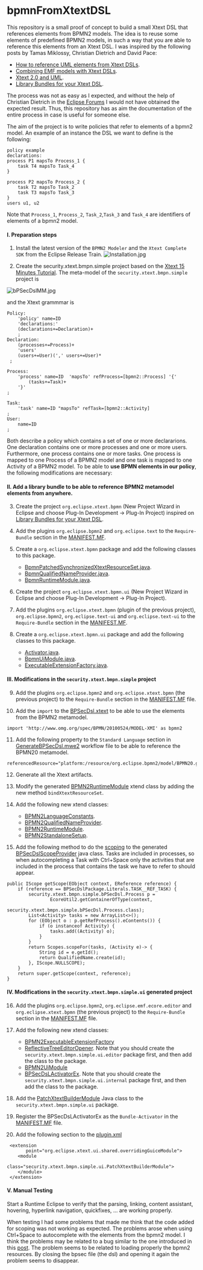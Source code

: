 # bpmnFromXtextDSL

This repository is a small proof of concept to build a small Xtext DSL that references elements from BPMN2 models.
The idea is to reuse some elements of predefined BPMN2 models, in such a way that you are able to reference this elements from an Xtext DSL. I was inspired by the following posts by Tamas Miklossy, Christian Dietrich and David Pace:

* [How to reference UML elements from Xtext DSLs](https://blogs.itemis.com/en/how-to-reference-uml-elements-from-xtext-dsls).
* [Combining EMF models with Xtext DSLs](https://blogs.itemis.com/en/combining-emf-models-with-xtext-dsls?hsLang=en).
* [Xtext 2.0 and UML](https://dietrich-it.de/xtext/2011/07/17/xtext-2.0-and-uml/).
* [Library Bundles for your Xtext DSL](https://www.davidpace.de/library-bundles-for-your-xtext-dsl).

The process was not as easy as I expected, and without the help of Christian Dietrich in the [Eclipse Forums](https://www.eclipse.org/forums/index.php/m/1853751/#msg_1853751) I would not have obtained the expected result. Thus, this repository has as aim the documentation of the entire process in case is useful for someone else.

The aim of the project is to write policies that refer to elements of a bpmn2 model. An example of an instance the DSL we want to define is the following:

````
policy example 
declarations:
process P1 mapsTo Process_1 {
	task T4 mapsTo Task_4
}

process P2 mapsTo Process_2 {
	task T2 mapsTo Task_2
	task T3 mapsTo Task_3
}
users u1, u2
````
Note that `Process_1`, `Process_2`, `Task_2`,`Task_3` and `Task_4` are identifiers of elements of a bpmn2 model.


#### I. Preparation steps
1. Install the latest version of the `BPMN2 Modeler` and the `Xtext Complete SDK` from the Eclipse Release Train.
![Installation.jpg](./images/1-Installation.jpg)

2. Create the security.xtext.bmpn.simple project based on the [Xtext 15 Minutes Tutorial](https://www.eclipse.org/Xtext/documentation/102_domainmodelwalkthrough.html). The meta-model of the `security.xtext.bmpn.simple` project is

![bPSecDslMM.jpg](./images/bPSecDslMM.png)

and the Xtext grammmar is

```
Policy:
	'policy' name=ID
	'declarations:'
	(declarations+=Declaration)+
	;
Declaration:
	(processes+=Process)+
	'users'
	(users+=User)(',' users+=User)*
 ;

Process: 
	'process' name=ID  'mapsTo' refProcess=[bpmn2::Process] '{'
		(tasks+=Task)+  
	'}'
; 

Task:
	'task' name=ID "mapsTo" refTask=[bpmn2::Activity]
;
User:
	name=ID
;
````
Both describe a policy which contains a set of one or more declararions. One declaration contains one or more processes and one or more users. Furthermore, one process contains one or more tasks. One process is mapped to one Process of a BPMN2 model and one task is mapped to one Activity of a BPMN2 model. To be able to **use BPMN elements in our policy**, the following modifications are necessary:

#### II. Add a library bundle to be able to reference BPMN2 metamodel elements from anywhere.

3.  Create the project `org.eclipse.xtext.bpmn` (New Project Wizard in Eclipse and choose Plug-In Development -> Plug-In Project) inspired on [Library Bundles for your Xtext DSL](https://www.davidpace.de/library-bundles-for-your-xtext-dsl).

4. Add the plugins `org.eclipse.bpmn2` and `org.eclipse.text` to the `Require-Bundle` section in the [MANIFEST.MF](https://github.com/reinaqu/bpmnFromXtextDSL/blob/main/org.eclipse.xtext.bpmn/META-INF/MANIFEST.MF#L8-L9).

5. Create a `org.eclipse.xtext.bpmn` package and add the following classes to this package.
	* [BpmnPatchedSynchronizedXtextResourceSet.java](https://github.com/reinaqu/bpmnFromXtextDSL/blob/main/org.eclipse.xtext.bpmn/src/org/eclipse/xtext/bpmn/BpmnPatchedSynchronizedXtextResourceSet.java).
	* [BpmnQualifiedNameProvider.java](https://github.com/reinaqu/bpmnFromXtextDSL/blob/main/org.eclipse.xtext.bpmn/src/org/eclipse/xtext/bpmn/BpmnQualifiedNameProvider.java).
	* [BpmnRuntimeModule.java](https://github.com/reinaqu/bpmnFromXtextDSL/blob/main/org.eclipse.xtext.bpmn/src/org/eclipse/xtext/bpmn/BpmnRuntimeModule.java).

6.  Create the project `org.eclipse.xtext.bpmn.ui` (New Project Wizard in Eclipse and choose Plug-In Development -> Plug-In Project).

7.  Add the plugins `org.eclipse.xtext.bpmn` (plugin of the previous project), `org.eclipse.bpmn2`, `org.eclipse.text-ui` and `org.eclipse.text-ui` to the `Require-Bundle` section in the [MANIFEST.MF](https://github.com/reinaqu/bpmnFromXtextDSL/blob/main/org.eclipse.xtext.bpmn.ui/META-INF/MANIFEST.MF#L8-L11). 

8. Create a `org.eclipse.xtext.bpmn.ui` package and add the following classes to this package.
	* [Activator.java](https://github.com/reinaqu/bpmnFromXtextDSL/blob/main/org.eclipse.xtext.bpmn.ui/src/org/eclipse/xtext/bpmn/ui/Activator.java).
	* [BpmnUiModule.java](https://github.com/reinaqu/bpmnFromXtextDSL/blob/main/org.eclipse.xtext.bpmn.ui/src/org/eclipse/xtext/bpmn/ui/BpmnUiModule.java).
	* [ExecutableExtensionFactory.java](https://github.com/reinaqu/bpmnFromXtextDSL/blob/main/org.eclipse.xtext.bpmn.ui/src/org/eclipse/xtext/bpmn/ui/ExecutableExtensionFactory.java).
	
#### III. Modifications in the `security.xtext.bmpn.simple` project

9. Add the plugins `org.eclipse.bpmn2` and  `org.eclipse.xtext.bpmn` (the previous project) to the `Require-Bundle` section in the [MANIFEST.MF](https://github.com/reinaqu/bpmnFromXtextDSL/blob/main/security.xtext.bmpn.simple/META-INF/MANIFEST.MF#L12) file.

10. Add the `import` to the [BPSecDsl.xtext](https://github.com/reinaqu/bpmnFromXtextDSL/blob/main/security.xtext.bmpn.simple/src/security/xtext/bmpn/simple/BPSecDsl.xtext#L6) to be able to use the elements from the BPMN2 metamodel.

````
import 'http://www.omg.org/spec/BPMN/20100524/MODEL-XMI' as bpmn2
````

11. Add the following property to the `Standard Language` section in [GenerateBPSecDsl.mwe2](https://github.com/reinaqu/bpmnFromXtextDSL/blob/main/security.xtext.bmpn.simple/src/security/xtext/bmpn/simple/GenerateBPSecDsl.mwe2#L39) workflow file to be able to reference the BPMN20 metamodel.

````
referencedResource="platform:/resource/org.eclipse.bpmn2/model/BPMN20.genmodel"
````

12. Generate all the Xtext artifacts.

13. Modify the generated [BPMN2RuntimeModule](https://github.com/reinaqu/bpmnFromXtextDSL/blob/main/security.xtext.bmpn.simple/src/security/xtext/bmpn/simple/BPMN2RuntimeModule.xtend) xtend class by adding the new method `bindXtextResourceSet`.

14. Add the following new xtend classes:
	* [BPMN2LanguageConstants](https://github.com/reinaqu/bpmnFromXtextDSL/blob/main/security.xtext.bmpn.simple/src/security/xtext/bmpn/simple/BPMN2LanguageConstants.xtend).
	* [BPMN2QualifiedNameProvider](https://github.com/reinaqu/bpmnFromXtextDSL/blob/main/security.xtext.bmpn.simple/src/security/xtext/bmpn/simple/BPMN2QualifiedNameProvider.xtend).
	* [BPMN2RuntimeModule](https://github.com/reinaqu/bpmnFromXtextDSL/blob/main/security.xtext.bmpn.simple/src/security/xtext/bmpn/simple/BPMN2RuntimeModule.xtend).
	* [BPMN2StandaloneSetup](https://github.com/reinaqu/bpmnFromXtextDSL/blob/main/security.xtext.bmpn.simple/src/security/xtext/bmpn/simple/BPMN2StandaloneSetup.xtend).

15. Add the following method to do the [scoping](https://goto40.github.io/self-dsl/xtext_scoping/#xtext-scoping) to the generated [BPSecDslScopeProvider](https://github.com/reinaqu/bpmnFromXtextDSL/blob/main/security.xtext.bmpn.simple/src/security/xtext/bmpn/simple/scoping/BPSecDslScopeProvider.java) java class. 
Tasks are included in processes, so  when autocompleting a Task with Ctrl+Space only the activities that are included in the process that contains the task we have to refer to should appear.

```
public IScope getScope(EObject context, EReference reference) {
	if (reference == BPSecDslPackage.Literals.TASK__REF_TASK) {
		security.xtext.bmpn.simple.bPSecDsl.Process p = 
				EcoreUtil2.getContainerOfType(context, 
						         security.xtext.bmpn.simple.bPSecDsl.Process.class);
		List<Activity> tasks = new ArrayList<>();
		for (EObject o : p.getRefProcess().eContents()) {
			if (o instanceof Activity) {
				tasks.add((Activity) o);
			}
		}
		return Scopes.scopeFor(tasks, (Activity e)-> {
			String id = e.getId();
			return QualifiedName.create(id);
		}, IScope.NULLSCOPE);
	}
	return super.getScope(context, reference);
}
```
#### IV. Modifications in the `security.xtext.bmpn.simple.ui` generated project

16. Add the plugins `org.eclipse.bpmn2`, `org.eclipse.emf.ecore.editor` and  `org.eclipse.xtext.bpmn` (the previous project) to the `Require-Bundle` section in the [MANIFEST.MF](https://github.com/reinaqu/bpmnFromXtextDSL/blob/main/security.xtext.bmpn.simple.ui/META-INF/MANIFEST.MF#L19-L21) file.

17. Add the following new xtend classes:
	* [BPMN2ExecutableExtensionFactory](https://github.com/reinaqu/bpmnFromXtextDSL/blob/main/security.xtext.bmpn.simple.ui/src/security/xtext/bmpn/simple/ui/BPMN2ExecutableExtensionFactory.xtend)
	* [ReflectiveTreeEditorOpener](https://github.com/reinaqu/bpmnFromXtextDSL/blob/main/security.xtext.bmpn.simple.ui/src/security/xtext/bmpn/simple/ui/editor/ReflectiveTreeEditorOpener.xtend). Note that you should create the `security.xtext.bmpn.simple.ui.editor` package first, and then add the class to the package.
	* [BPMN2UiModule](https://github.com/reinaqu/bpmnFromXtextDSL/blob/main/security.xtext.bmpn.simple.ui/src/security/xtext/bmpn/simple/ui/BPMN2UiModule.xtend)
	* [BPSecDsLActivatorEx](https://github.com/reinaqu/bpmnFromXtextDSL/blob/main/security.xtext.bmpn.simple.ui/src/security/xtext/bmpn/simple/ui/internal/BPSecDsLActivatorEx.xtend). Note that you should create the `security.xtext.bmpn.simple.ui.internal` package first, and then add the class to the package.

18. Add the [PatchXtextBuilderModule](https://github.com/reinaqu/bpmnFromXtextDSL/blob/main/security.xtext.bmpn.simple.ui/src/security/xtext/bmpn/simple/ui/PatchXtextBuilderModule.java) Java class to the `security.xtext.bmpn.simple.ui` package.

19. Register the BPSecDsLActivatorEx as the `Bundle-Activator` in the [MANIFEST.MF](https://github.com/reinaqu/bpmnFromXtextDSL/blob/main/security.xtext.bmpn.simple.ui/META-INF/MANIFEST.MF#L27) file.

20. Add the following section to the [plugin.xml](https://github.com/reinaqu/bpmnFromXtextDSL/blob/main/security.xtext.bmpn.simple.ui/plugin.xml#L442-L447)

````
 <extension
       point="org.eclipse.xtext.ui.shared.overridingGuiceModule">
    <module
          class="security.xtext.bmpn.simple.ui.PatchXtextBuilderModule">
    </module>
 </extension>
````

#### V. Manual Testing
Start a Runtime Eclipse to verify that the parsing, linking, content assistant, hovering, hyperlink navigation, quickfixes, ... are working properly.

When testing I had some problems that made me think that the code added for scoping was not working as expected. The problems arose when using Ctrl+Space to autocomplete with the elements from the bpmn2 model. I think the problems may be related to a bug similar to the one introduced in this [post](https://bugs.eclipse.org/bugs/show_bug.cgi?id=327478). The problem seems to be related to loading properly the bpmn2 resources. By closing the bpsec file (the dsl) and opening it again the problem seems to disappear.
 


